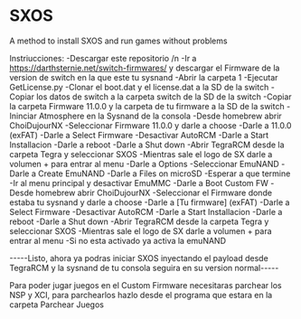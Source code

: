 # SXOS
A method to install SXOS and run games without problems

Instriucciones:
-Descargar este repositorio /n
-Ir a https://darthsternie.net/switch-firmwares/ y descargar el Firmware de la version de switch en la que este tu sysnand
-Abrir la carpeta 1
-Ejecutar GetLicense.py
-Clonar el boot.dat y el license.dat a la SD de la switch
-Copiar los datos de switch a la carpeta switch de la SD de la switch
-Copiar la carpeta Firmware 11.0.0 y la carpeta de tu firmware a la SD de la switch
-Ininciar Atmosphere en la Sysnand de la consola
-Desde homebrew abrir ChoiDujourNX
-Seleccionar Firmware 11.0.0 y darle a choose
-Darle a 11.0.0 (exFAT)
-Darle a Select Firmware
-Desactivar AutoRCM
-Darle a Start Installacion
-Darle a reboot
-Darle a Shut down
-Abrir TegraRCM desde la carpeta Tegra y seleccionar SXOS
-Mientras sale el logo de SX darle a volumen + para entrar al menu
-Darle a Options
-Seleccionar EmuNAND
-Darle a Create EmuNAND
-Darle a Files on microSD
-Esperar a que termine
-Ir al menu principal y desactivar EmuMMC
-Darle a Boot Custom FW
-Desde homebrew abrir ChoiDujourNX
-Seleccionar el Firmware donde estaba tu sysnand y darle a choose
-Darle a [Tu firmware] (exFAT)
-Darle a Select Firmware
-Desactivar AutoRCM
-Darle a Start Installacion
-Darle a reboot
-Darle a Shut down
-Abrir TegraRCM desde la carpeta Tegra y seleccionar SXOS
-Mientras sale el logo de SX darle a volumen + para entrar al menu
-Si no esta activado ya activa la emuNAND


-----Listo, ahora ya podras iniciar SXOS inyectando el payload desde TegraRCM y la sysnand de tu consola seguira en su version normal-----


Para poder jugar juegos en el Custom Firmware necesitaras parchear los NSP y XCI, para parchearlos hazlo desde el programa que estara en la carpeta Parchear Juegos
